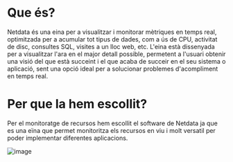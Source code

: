 # Que és?

Netdata és una eina per a visualitzar i monitorar mètriques en temps real, optimitzada per a acumular tot tipus de dades, com a ús de CPU, activitat de disc, consultes SQL, visites a un lloc web, etc. L'eina està dissenyada per a visualitzar l'ara en el major detall possible, permetent a l'usuari obtenir una visió del que està succeint i el que acaba de succeir en el seu sistema o aplicació, sent una opció ideal per a solucionar problemes d'acompliment en temps real.

# Per que la hem escollit?

Per el monitoratge de recursos hem escollit el software de Netdata ja que es una eïna que permet monitoritza els recursos en viu i molt versatil per poder implementar diferentes aplicacions.

![image](https://github.com/Proyecto-Sintesi/configs/assets/165918288/47935912-e01a-4577-9ee7-e7101ef65009)
